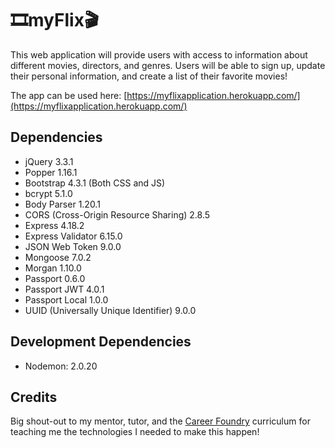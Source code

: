 # :film_strip:myFlix:clapper:

This web application will provide users with access to information about different
movies, directors, and genres. Users will be able to sign up, update their personal 
information, and create a list of their favorite movies!

The app can be used here: [https://myflixapplication.herokuapp.com/](https://myflixapplication.herokuapp.com/)

## Dependencies

- jQuery 3.3.1
- Popper 1.16.1
- Bootstrap 4.3.1 (Both CSS and JS)
- bcrypt 5.1.0
- Body Parser 1.20.1
- CORS (Cross-Origin Resource Sharing) 2.8.5
- Express 4.18.2
- Express Validator 6.15.0
- JSON Web Token 9.0.0
- Mongoose 7.0.2
- Morgan 1.10.0
- Passport 0.6.0
- Passport JWT 4.0.1
- Passport Local 1.0.0
- UUID (Universally Unique Identifier) 9.0.0

## Development Dependencies

- Nodemon: 2.0.20

## Credits

Big shout-out to my mentor, tutor, and the [Career Foundry](https://careerfoundry.com/) curriculum for teaching me the technologies I needed to make this happen!

